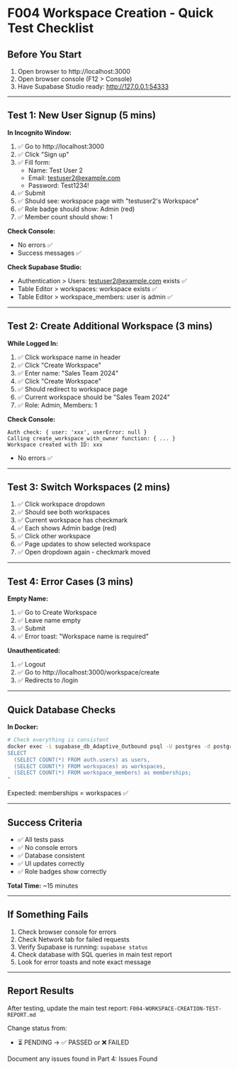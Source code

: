 # F004 Workspace Creation - Quick Test Checklist

## Before You Start

1. Open browser to http://localhost:3000
2. Open browser console (F12 > Console)
3. Have Supabase Studio ready: http://127.0.0.1:54333

---

## Test 1: New User Signup (5 mins)

**In Incognito Window:**

1. ✅ Go to http://localhost:3000
2. ✅ Click "Sign up"
3. ✅ Fill form:
   - Name: Test User 2
   - Email: testuser2@example.com
   - Password: Test1234!
4. ✅ Submit
5. ✅ Should see: workspace page with "testuser2's Workspace"
6. ✅ Role badge should show: Admin (red)
7. ✅ Member count should show: 1

**Check Console:**
- No errors ✅
- Success messages ✅

**Check Supabase Studio:**
- Authentication > Users: testuser2@example.com exists ✅
- Table Editor > workspaces: workspace exists ✅
- Table Editor > workspace_members: user is admin ✅

---

## Test 2: Create Additional Workspace (3 mins)

**While Logged In:**

1. ✅ Click workspace name in header
2. ✅ Click "Create Workspace"
3. ✅ Enter name: "Sales Team 2024"
4. ✅ Click "Create Workspace"
5. ✅ Should redirect to workspace page
6. ✅ Current workspace should be "Sales Team 2024"
7. ✅ Role: Admin, Members: 1

**Check Console:**
```
Auth check: { user: 'xxx', userError: null }
Calling create_workspace_with_owner function: { ... }
Workspace created with ID: xxx
```
- No errors ✅

---

## Test 3: Switch Workspaces (2 mins)

1. ✅ Click workspace dropdown
2. ✅ Should see both workspaces
3. ✅ Current workspace has checkmark
4. ✅ Each shows Admin badge (red)
5. ✅ Click other workspace
6. ✅ Page updates to show selected workspace
7. ✅ Open dropdown again - checkmark moved

---

## Test 4: Error Cases (3 mins)

**Empty Name:**
1. ✅ Go to Create Workspace
2. ✅ Leave name empty
3. ✅ Submit
4. ✅ Error toast: "Workspace name is required"

**Unauthenticated:**
1. ✅ Logout
2. ✅ Go to http://localhost:3000/workspace/create
3. ✅ Redirects to /login

---

## Quick Database Checks

**In Docker:**

```bash
# Check everything is consistent
docker exec -i supabase_db_Adaptive_Outbound psql -U postgres -d postgres -c "
SELECT
  (SELECT COUNT(*) FROM auth.users) as users,
  (SELECT COUNT(*) FROM workspaces) as workspaces,
  (SELECT COUNT(*) FROM workspace_members) as memberships;
"
```

Expected: memberships = workspaces ✅

---

## Success Criteria

- ✅ All tests pass
- ✅ No console errors
- ✅ Database consistent
- ✅ UI updates correctly
- ✅ Role badges show correctly

**Total Time:** ~15 minutes

---

## If Something Fails

1. Check browser console for errors
2. Check Network tab for failed requests
3. Verify Supabase is running: `supabase status`
4. Check database with SQL queries in main test report
5. Look for error toasts and note exact message

---

## Report Results

After testing, update the main test report:
`F004-WORKSPACE-CREATION-TEST-REPORT.md`

Change status from:
- ⏳ PENDING → ✅ PASSED or ❌ FAILED

Document any issues found in Part 4: Issues Found
